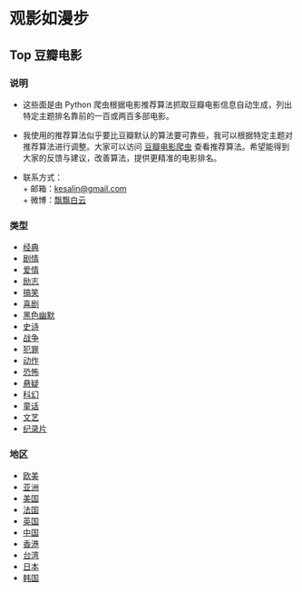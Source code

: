 # 观影如漫步

## Top 豆瓣电影 

### 说明

 * 这些面是由 Python 爬虫根据电影推荐算法抓取豆瓣电影信息自动生成，列出特定主题排名靠前的一百或两百多部电影。  

 * 我使用的推荐算法似乎要比豆瓣默认的算法要可靠些，我可以根据特定主题对推荐算法进行调整。大家可以访问 [豆瓣电影爬虫](https://github.com/luozhaohui/PythonSnippet/blob/master/exportTopMoviesFromDouban.py) 查看推荐算法。希望能得到大家的反馈与建议，改善算法，提供更精准的电影排名。  

 *  联系方式：  
        + 邮箱：kesalin@gmail.com  
        + 微博：[飘飘白云](http://weibo.com/kesalin)  

### 类型

* [经典](https://github.com/luozhaohui/movies/blob/master/movies/%E7%BB%8F%E5%85%B8.md)
* [剧情](https://github.com/luozhaohui/movies/blob/master/movies/%E5%89%A7%E6%83%85.md)
* [爱情](https://github.com/luozhaohui/movies/blob/master/movies/%E7%88%B1%E6%83%85.md)
* [励志](https://github.com/luozhaohui/movies/blob/master/movies/%E5%8A%B1%E5%BF%97.md)
* [搞笑](https://github.com/luozhaohui/movies/blob/master/movies/%E6%90%9E%E7%AC%91.md)
* [喜剧](https://github.com/luozhaohui/movies/blob/master/movies/%E5%96%9C%E5%89%A7.md)
* [黑色幽默](https://github.com/luozhaohui/movies/blob/master/movies/%E9%BB%91%E8%89%B2%E5%B9%BD%E9%BB%98.md)
* [史诗](https://github.com/luozhaohui/movies/blob/master/movies/%E5%8F%B2%E8%AF%97.md)
* [战争](https://github.com/luozhaohui/movies/blob/master/movies/%E6%88%98%E4%BA%89.md)
* [犯罪](https://github.com/luozhaohui/movies/blob/master/movies/%E7%8A%AF%E7%BD%AA.md)
* [动作](https://github.com/luozhaohui/movies/blob/master/movies/%E5%8A%A8%E4%BD%9C.md)
* [恐怖](https://github.com/luozhaohui/movies/blob/master/movies/%E6%81%90%E6%80%96.md)
* [悬疑](https://github.com/luozhaohui/movies/blob/master/movies/%E6%82%AC%E7%96%91.md)
* [科幻](https://github.com/luozhaohui/movies/blob/master/movies/%E7%A7%91%E5%B9%BB.md)
* [童话](https://github.com/luozhaohui/movies/blob/master/movies/%E7%AB%A5%E8%AF%9D.md)
* [文艺](https://github.com/luozhaohui/movies/blob/master/movies/%E6%96%87%E8%89%BA.md)
* [纪录片](https://github.com/luozhaohui/movies/blob/master/movies/%E7%BA%AA%E5%BD%95%E7%89%87.md)

### 地区

* [欧美](https://github.com/luozhaohui/movies/blob/master/movies/%E6%AC%A7%E7%BE%8E.md)
* [亚洲](https://github.com/luozhaohui/movies/blob/master/movies/%E4%BA%9A%E6%B4%B2.md)
* [美国](https://github.com/luozhaohui/movies/blob/master/movies/%E7%BE%8E%E5%9B%BD.md)
* [法国](https://github.com/luozhaohui/movies/blob/master/movies/%E6%B3%95%E5%9B%BD.md)
* [英国](https://github.com/luozhaohui/movies/blob/master/movies/%E8%8B%B1%E5%9B%BD.md)
* [中国](https://github.com/luozhaohui/movies/blob/master/movies/%E4%B8%AD%E5%9B%BD.md)
* [香港](https://github.com/luozhaohui/movies/blob/master/movies/%E9%A6%99%E6%B8%AF.md)
* [台湾](https://github.com/luozhaohui/movies/blob/master/movies/%E5%8F%B0%E6%B9%BE.md)
* [日本](https://github.com/luozhaohui/movies/blob/master/movies/%E6%97%A5%E6%9C%AC.md)
* [韩国](https://github.com/luozhaohui/movies/blob/master/movies/%E9%9F%A9%E5%9B%BD.md)
